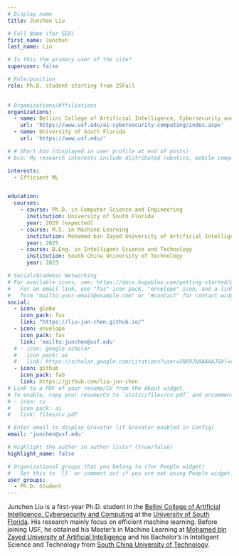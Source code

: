 ```yaml
---
# Display name
title: Junchen Liu

# Full Name (for SEO)
first_name: Junchen
last_name: Liu

# Is this the primary user of the site?
superuser: false

# Role/position
role: Ph.D. student starting from 25Fall
  

# Organizations/Affiliations
organizations:
  - name: Bellini College of Artificial Intelligence, Cybersecurity and Computing
    url: 'https://www.usf.edu/ai-cybersecurity-computing/index.aspx'
  - name: University of South Florida
    url: 'https://www.usf.edu/'

# # Short bio (displayed in user profile at end of posts)
# bio: My research interests include distributed robotics, mobile computing and programmable matter.

interests:
  - Efficient ML


education:
  courses:
    - course: Ph.D. in Computer Science and Engineering
      institution: University of South Florida
      year: 2029 (expected)
    - course: M.S. in Machine Learning
      institution: Mohamed bin Zayed University of Artificial Intelligence
      year: 2025
    - course: B.Eng. in Intelligent Science and Technology
      institution: South China University of Technology
      year: 2023

# Social/Academic Networking
# For available icons, see: https://docs.hugoblox.com/getting-started/page-builder/#icons
#   For an email link, use "fas" icon pack, "envelope" icon, and a link in the
#   form "mailto:your-email@example.com" or "#contact" for contact widget.
social:
  - icon: globe
    icon_pack: fas
    link: "https://liu-jun-chen.github.io/"
  - icon: envelope
    icon_pack: fas
    link: 'mailto:junchen@usf.edu'
  # - icon: google-scholar
  #   icon_pack: ai
  #   link: https://scholar.google.com/citations?user=SN69Jk0AAAAJ&hl=en
  - icon: github
    icon_pack: fab
    link: https://github.com/liu-jun-chen
# Link to a PDF of your resume/CV from the About widget.
# To enable, copy your resume/CV to `static/files/cv.pdf` and uncomment the lines below.
# - icon: cv
#   icon_pack: ai
#   link: files/cv.pdf

# Enter email to display Gravatar (if Gravatar enabled in Config)
email: 'junchen@usf.edu'

# Highlight the author in author lists? (true/false)
highlight_name: false

# Organizational groups that you belong to (for People widget)
#   Set this to `[]` or comment out if you are not using People widget.
user_groups:
  - Ph.D. Student
---
```


Junchen Liu is a first-year Ph.D. student in the [Bellini College of Artificial Intelligence, Cybersecurity and Computing](https://www.usf.edu/ai-cybersecurity-computing/index.aspx) at the [University of South Florida](https://www.usf.edu/). His research mainly focus on efficient machine learning. Before joining USF, he obtained his Master’s in Machine Learning at [Mohamed bin Zayed University of Artificial Intelligence](https://mbzuai.ac.ae/) and his Bachelor’s in Intelligent Science and Technology from [South China University of Technology](https://www.scut.edu.cn/new/).

<!-- **Honors and Awards** 
- DAC Young Fellow (2023)
- Best Poster Award in Student Research Forum at ASP-DAC for “On-Device AI Fairness” (2023)
- DAC Young Fellow (2022) -->

